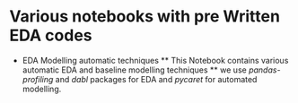 # Various notebooks with pre Written EDA codes

* EDA Modelling automatic techniques
** This Notebook contains various automatic EDA and baseline modelling techniques
** we use *pandas-profiling* and *dabl* packages for EDA and *pycaret* for automated modelling.
